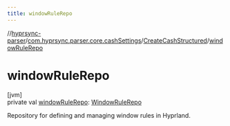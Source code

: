 ```yaml
---
title: windowRuleRepo
---
```

//[hyprsync-parser](../../../index.html)/[com.hyprsync.parser.core.cashSettings](../index.html)/[CreateCashStructured](index.html)/[windowRuleRepo](window-rule-repo.html)



# windowRuleRepo



[jvm]\
private val [windowRuleRepo](window-rule-repo.html): [WindowRuleRepo](../../com.hyprsync.parser.repo.sortSettings/-window-rule-repo/index.html)



Repository for defining and managing window rules in Hyprland.



